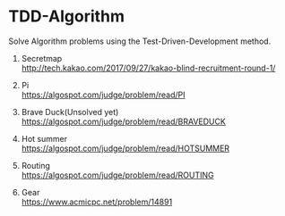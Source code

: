 # TDD-Algorithm
Solve Algorithm problems using the Test-Driven-Development method.

1. Secretmap<br/>
http://tech.kakao.com/2017/09/27/kakao-blind-recruitment-round-1/

2. Pi<br/>
https://algospot.com/judge/problem/read/PI

3. Brave Duck(Unsolved yet)<br/>
https://algospot.com/judge/problem/read/BRAVEDUCK

4. Hot summer<br/>
https://algospot.com/judge/problem/read/HOTSUMMER

5. Routing<br/>
https://algospot.com/judge/problem/read/ROUTING

5. Gear<br/>
https://www.acmicpc.net/problem/14891
